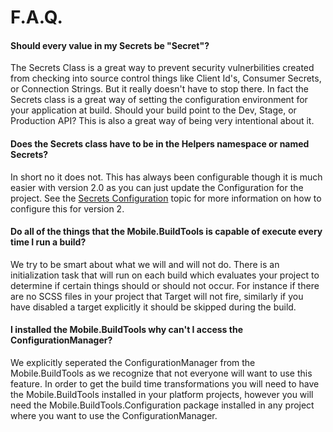 # F.A.Q.

#### Should every value in my Secrets be "Secret"?

The Secrets Class is a great way to prevent security vulnerbilities created from checking into source control things like Client Id's, Consumer Secrets, or Connection Strings. But it really doesn't have to stop there. In fact the Secrets class is a great way of setting the configuration environment for your application at build. Should your build point to the Dev, Stage, or Production API? This is also a great way of being very intentional about it.

#### Does the Secrets class have to be in the Helpers namespace or named Secrets?

In short no it does not. This has always been configurable though it is much easier with version 2.0 as you can just update the Configuration for the project. See the [Secrets Configuration](/config/secrets/configuration.md) topic for more information on how to configure this for version 2.

#### Do all of the things that the Mobile.BuildTools is capable of execute every time I run a build?

We try to be smart about what we will and will not do. There is an initialization task that will run on each build which evaluates your project to determine if certain things should or should not occur. For instance if there are no SCSS files in your project that Target will not fire, similarly if you have disabled a target explicitly it should be skipped during the build.

#### I installed the Mobile.BuildTools why can't I access the ConfigurationManager?

We explicitly seperated the ConfigurationManager from the Mobile.BuildTools as we recognize that not everyone will want to use this feature. In order to get the build time transformations you will need to have the Mobile.BuildTools installed in your platform projects, however you will need the Mobile.BuildTools.Configuration package installed in any project where you want to use the ConfigurationManager.